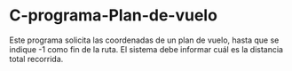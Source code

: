 # C-programa-Plan-de-vuelo
Este programa solicita las coordenadas de un plan de vuelo, hasta que se indique -1 como fin de la ruta. El sistema debe informar cuál es la distancia total recorrida.
